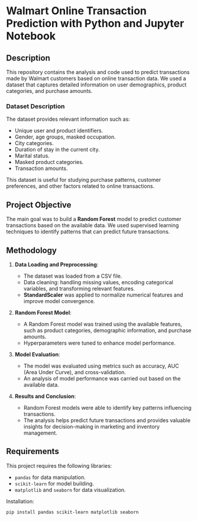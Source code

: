 # Walmart Online Transaction Prediction with Python and Jupyter Notebook

## Description
This repository contains the analysis and code used to predict transactions made by Walmart customers based on online transaction data. We used a dataset that captures detailed information on user demographics, product categories, and purchase amounts.

### Dataset Description
The dataset provides relevant information such as:
- Unique user and product identifiers.
- Gender, age groups, masked occupation.
- City categories.
- Duration of stay in the current city.
- Marital status.
- Masked product categories.
- Transaction amounts.

This dataset is useful for studying purchase patterns, customer preferences, and other factors related to online transactions.

## Project Objective
The main goal was to build a **Random Forest** model to predict customer transactions based on the available data. We used supervised learning techniques to identify patterns that can predict future transactions.

## Methodology
1. **Data Loading and Preprocessing**:
   - The dataset was loaded from a CSV file.
   - Data cleaning: handling missing values, encoding categorical variables, and transforming relevant features.
   - **StandardScaler** was applied to normalize numerical features and improve model convergence.

2. **Random Forest Model**:
   - A Random Forest model was trained using the available features, such as product categories, demographic information, and purchase amounts.
   - Hyperparameters were tuned to enhance model performance.

3. **Model Evaluation**:
   - The model was evaluated using metrics such as accuracy, AUC (Area Under Curve), and cross-validation.
   - An analysis of model performance was carried out based on the available data.

4. **Results and Conclusion**:
   - Random Forest models were able to identify key patterns influencing transactions.
   - The analysis helps predict future transactions and provides valuable insights for decision-making in marketing and inventory management.

## Requirements
This project requires the following libraries:
- `pandas` for data manipulation.
- `scikit-learn` for model building.
- `matplotlib` and `seaborn` for data visualization.

Installation:
```bash
pip install pandas scikit-learn matplotlib seaborn
